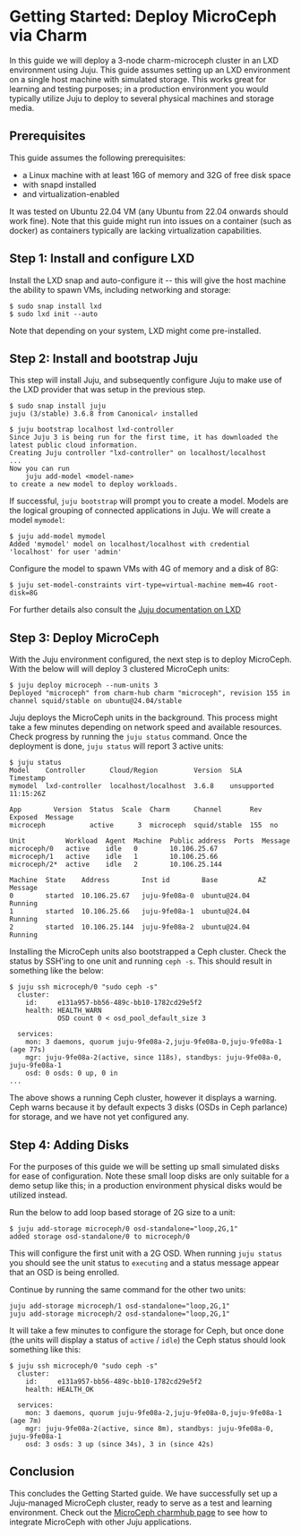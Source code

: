 # Getting Started: Deploy MicroCeph via Charm

In this guide we will deploy a 3-node charm-microceph cluster in an LXD environment using Juju. This guide assumes setting up an LXD environment on a single host machine with simulated storage. This works great for learning and testing purposes; in a production environment you would typically utilize Juju to deploy to several physical machines and storage media. 

## Prerequisites

This guide assumes the following prerequisites:
- a Linux machine with at least 16G of memory and 32G of free disk space
- with snapd installed
- and virtualization-enabled

It was tested on Ubuntu 22.04 VM (any Ubuntu from 22.04 onwards should work fine). Note that this guide might run into issues on a container (such as docker) as containers typically are lacking virtualization capabilities.


## Step 1: Install and configure LXD

Install the LXD snap and auto-configure it -- this will give the host machine the ability to spawn VMs, including networking and storage:

```
$ sudo snap install lxd
$ sudo lxd init --auto
```

Note that depending on your system, LXD might come pre-installed.

## Step 2: Install and bootstrap Juju

This step will install Juju, and subsequently configure Juju to make use of the LXD provider that was setup in the previous step. 

```
$ sudo snap install juju 
juju (3/stable) 3.6.8 from Canonical✓ installed

$ juju bootstrap localhost lxd-controller
Since Juju 3 is being run for the first time, it has downloaded the latest public cloud information.
Creating Juju controller "lxd-controller" on localhost/localhost
...
Now you can run
	juju add-model <model-name>
to create a new model to deploy workloads.
```

If successful, `juju bootstrap` will prompt you to create a model. Models are the logical grouping of connected applications in Juju. We will create a model `mymodel`:

```
$ juju add-model mymodel
Added 'mymodel' model on localhost/localhost with credential 'localhost' for user 'admin'
```

Configure the model to spawn VMs with 4G of memory and a disk of 8G:

```
$ juju set-model-constraints virt-type=virtual-machine mem=4G root-disk=8G
```


For further details also consult the [Juju documentation on LXD](https://documentation.ubuntu.com/juju/3.6/reference/cloud/list-of-supported-clouds/the-lxd-cloud-and-juju/#the-lxd-cloud-and-juju)


## Step 3: Deploy MicroCeph

With the Juju environment configured, the next step is to deploy MicroCeph. With the below will will deploy 3 clustered MicroCeph units:

```
$ juju deploy microceph --num-units 3
Deployed "microceph" from charm-hub charm "microceph", revision 155 in channel squid/stable on ubuntu@24.04/stable
```

Juju deploys the MicroCeph units in the background. This process might take a few minutes depending on network speed and available resources. Check progress by running the `juju status` command. Once the deployment is done, `juju status` will report 3 active units:

```
$ juju status
Model    Controller      Cloud/Region         Version  SLA          Timestamp
mymodel  lxd-controller  localhost/localhost  3.6.8    unsupported  11:15:26Z

App        Version  Status  Scale  Charm      Channel       Rev  Exposed  Message
microceph           active      3  microceph  squid/stable  155  no       

Unit          Workload  Agent  Machine  Public address  Ports  Message
microceph/0   active    idle   0        10.106.25.67           
microceph/1   active    idle   1        10.106.25.66           
microceph/2*  active    idle   2        10.106.25.144          

Machine  State    Address        Inst id        Base          AZ  Message
0        started  10.106.25.67   juju-9fe08a-0  ubuntu@24.04      Running
1        started  10.106.25.66   juju-9fe08a-1  ubuntu@24.04      Running
2        started  10.106.25.144  juju-9fe08a-2  ubuntu@24.04      Running
```

Installing the MicroCeph units also bootstrapped a Ceph cluster. Check the status by SSH'ing to one unit and running `ceph -s`. This should result in something like the below:

```
$ juju ssh microceph/0 "sudo ceph -s"
  cluster:
    id:     e131a957-bb56-489c-bb10-1782cd29e5f2
    health: HEALTH_WARN
            OSD count 0 < osd_pool_default_size 3
 
  services:
    mon: 3 daemons, quorum juju-9fe08a-2,juju-9fe08a-0,juju-9fe08a-1 (age 77s)
    mgr: juju-9fe08a-2(active, since 118s), standbys: juju-9fe08a-0, juju-9fe08a-1
    osd: 0 osds: 0 up, 0 in
...
```

The above shows a running Ceph cluster, however it displays a warning. Ceph warns because it by default expects 3 disks (OSDs in Ceph parlance) for storage, and we have not yet configured any.

## Step 4: Adding Disks

For the purposes of this guide we will be setting up small simulated disks for ease of configuration. Note these small loop disks are only suitable for a demo setup like this; in a production environment physical disks would be utilized instead.

Run the below to add loop based storage of 2G size to a unit:

```
$ juju add-storage microceph/0 osd-standalone="loop,2G,1"
added storage osd-standalone/0 to microceph/0
```

This will configure the first unit with a 2G OSD. When running `juju status` you should see the unit status to `executing` and a status message appear that an OSD is being enrolled.

Continue by running the same command for the other two units:

```
juju add-storage microceph/1 osd-standalone="loop,2G,1"
juju add-storage microceph/2 osd-standalone="loop,2G,1"
```

It will take a few minutes to configure the storage for Ceph, but once done (the units will display a status of `active` / `idle`) the Ceph status should look something like this:

```
$ juju ssh microceph/0 "sudo ceph -s"
  cluster:
    id:     e131a957-bb56-489c-bb10-1782cd29e5f2
    health: HEALTH_OK
 
  services:
    mon: 3 daemons, quorum juju-9fe08a-2,juju-9fe08a-0,juju-9fe08a-1 (age 7m)
    mgr: juju-9fe08a-2(active, since 8m), standbys: juju-9fe08a-0, juju-9fe08a-1
    osd: 3 osds: 3 up (since 34s), 3 in (since 42s)
```

## Conclusion

This concludes the Getting Started guide. We have successfully set up a Juju-managed MicroCeph cluster, ready to serve as a test and learning environment. Check out the [MicroCeph charmhub page](https://charmhub.io/microceph) to see how to integrate MicroCeph with other Juju applications.
